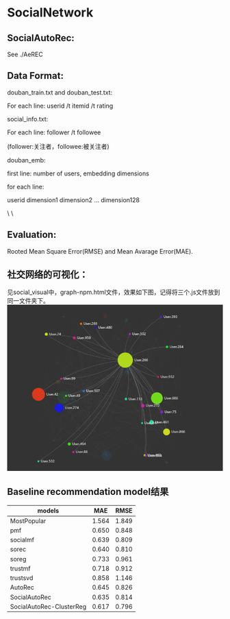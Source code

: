 # SocialNetwork

## SocialAutoRec:
See ./AeREC


## Data Format:

douban_train.txt and douban_test.txt:

For each line:
userid /t itemid /t rating


social_info.txt:

For each line:
follower /t followee

(follower:关注者，followee:被关注者)

douban_emb:

first line: number of users, embedding dimensions

for each line:

userid dimension1 dimension2 ... dimension128

\\
\\

## Evaluation:

Rooted Mean Square Error(RMSE) and Mean Avarage Error(MAE).

## 社交网络的可视化：
见social_visual中，graph-npm.html文件，效果如下图，记得将三个.js文件放到同一文件夹下。
![](/social_visual/visualization.png)

## Baseline recommendation model结果

| models | MAE | RMSE |
| ------ | ------ | ------ |
|MostPopular |1.564 | 1.849|
|pmf |0.650 | 0.848|
|socialmf | 0.639 | 0.809|
|sorec |  0.640 | 0.810|
|soreg | 0.733| 0.961|
|trustmf | 0.718 |  0.912|
|trustsvd |  0.858 | 1.146|
|AutoRec| 0.645|0.826|
|SocialAutoRec|0.635|0.814|
|SocialAutoRec-ClusterReg|0.617|0.796|
